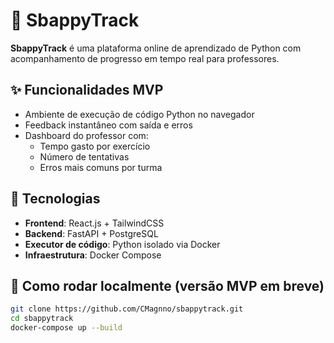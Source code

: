 # 🚀 SbappyTrack

**SbappyTrack** é uma plataforma online de aprendizado de Python com acompanhamento de progresso em tempo real para professores.

## ✨ Funcionalidades MVP

- Ambiente de execução de código Python no navegador
- Feedback instantâneo com saída e erros
- Dashboard do professor com:
  - Tempo gasto por exercício
  - Número de tentativas
  - Erros mais comuns por turma

## 🧰 Tecnologias

- **Frontend**: React.js + TailwindCSS
- **Backend**: FastAPI + PostgreSQL
- **Executor de código**: Python isolado via Docker
- **Infraestrutura**: Docker Compose

## 🔧 Como rodar localmente (versão MVP em breve)

```bash
git clone https://github.com/CMagnno/sbappytrack.git
cd sbappytrack
docker-compose up --build
